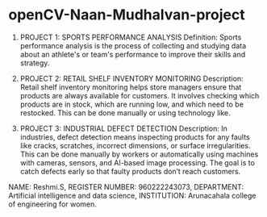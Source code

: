 # openCV-Naan-Mudhalvan-project
1. PROJECT 1: SPORTS PERFORMANCE ANALYSIS
Definition: Sports performance analysis is the process of collecting and studying data about an athlete's or team's performance to improve their skills and strategy.

2. PROJECT 2: RETAIL SHELF INVENTORY MONITORING
Description: Retail shelf inventory monitoring helps store managers ensure that products are always available for customers. It involves checking which products are in stock, which are running low, and which need to be restocked. This can be done manually or using technology like.

3. PROJECT 3: INDUSTRIAL DEFECT DETECTION
Description: In industries, defect detection means inspecting products for any faults like cracks, scratches, incorrect dimensions, or surface irregularities. This can be done manually by workers or automatically using machines with cameras, sensors, and AI-based image processing. The goal is to catch defects early so that faulty products don’t reach customers.

NAME: Reshmi.S,
REGISTER NUMBER: 960222243073,
DEPARTMENT: Artificial intelligence and data science,
INSTITUTION: Arunacahala college of engineering for women.


